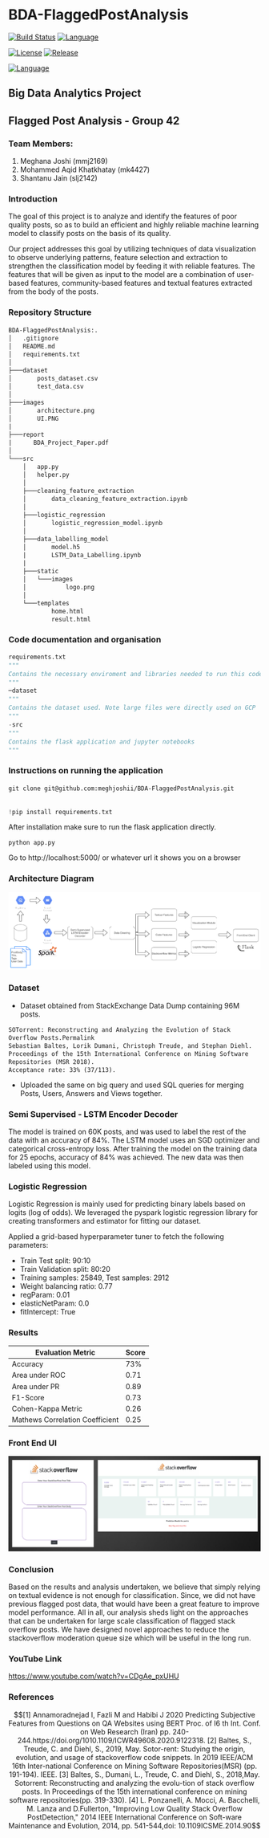 # BDA-FlaggedPostAnalysis


 [![Build Status](https://travis-ci.org/github/BDA-FlaggedPostAnalysis.svg?branch=master)](https://travis-ci.org/github/BDA-FlaggedPostAnalysis)
[![Language](https://img.shields.io/badge/Python-14354C?style=plastic&colorB=68B7EB)]()


[![License](https://img.shields.io/github/license/vhesener/Closures.svg?style=plastic&colorB=68B7EB)]()
[![Release](https://img.shields.io/github/release/vhesener/Closures.svg?style=plastic&colorB=68B7EB)]()

[![Language](https://img.shields.io/badge/Google_Cloud-4285F4?style=for-the-badge&logo=google-cloud&logoColor=white)]()


## Big Data Analytics Project
## Flagged Post Analysis - Group 42

### Team Members:
1. Meghana Joshi (mmj2169)
2. Mohammed Aqid Khatkhatay (mk4427)
3. Shantanu Jain (slj2142)

### Introduction
The goal of this project is to analyze and identify the features of poor quality posts, so as to build an efficient and highly reliable machine learning model to classify posts on the basis of its quality.

Our project addresses this goal by utilizing techniques of data visualization to observe underlying patterns, feature selection and extraction to strengthen the classification model by feeding it with reliable features. The features that will be given as input to the model are a combination of user-based features, community-based features and textual features extracted from the body of the posts. 

### Repository Structure
```
BDA-FlaggedPostAnalysis:.
│   .gitignore
│   README.md
│   requirements.txt
│
├───dataset
│       posts_dataset.csv
│       test_data.csv
│
├───images
│       architecture.png
│       UI.PNG
|
├───report
|      BDA_Project_Paper.pdf
│
└───src
    │   app.py
    │   helper.py
    │
    ├───cleaning_feature_extraction
    │       data_cleaning_feature_extraction.ipynb
    │
    ├───logistic_regression
    │       logistic_regression_model.ipynb
    │
    ├───data_labelling_model
    │       model.h5
    |       LSTM_Data_Labelling.ipynb
    |
    ├───static
    │   └───images
    │           logo.png
    │
    └───templates
            home.html
            result.html

```

### Code documentation and organisation

~~~python
requirements.txt
"""
Contains the necessary enviroment and libraries needed to run this code.
"""
─dataset
"""
Contains the dataset used. Note large files were directly used on GCP
"""
-src
"""
Contains the flask application and jupyter notebooks
"""
~~~

### Instructions on running the application

~~~
git clone git@github.com:meghjoshii/BDA-FlaggedPostAnalysis.git

~~~

~~~python

!pip install requirements.txt
~~~

After installation make sure to run the flask application directly.
~~~
python app.py
~~~

Go to http://localhost:5000/ or whatever url it shows you on a browser

### Architecture Diagram
![architecture.png](images/architecture.png)

### Dataset
- Dataset obtained from StackExchange Data Dump containing 96M posts. 
 ~~~
 SOTorrent: Reconstructing and Analyzing the Evolution of Stack Overflow Posts.Permalink
Sebastian Baltes, Lorik Dumani, Christoph Treude, and Stephan Diehl.
Proceedings of the 15th International Conference on Mining Software Repositories (MSR 2018).
Acceptance rate: 33% (37/113).
~~~

- Uploaded the same on big query and used SQL queries for merging Posts, Users, Answers and Views together.


### Semi Supervised - LSTM Encoder Decoder
The model is trained on 60K
posts, and was used to label the rest of the data with an
accuracy of 84%. The LSTM model uses an SGD optimizer and categorical cross-entropy loss. After training the model on the training data for 25 epochs, accuracy of 84% was achieved. The new data was then
labeled using this model.

### Logistic Regression
Logistic Regression is mainly used for predicting binary labels based on logits (log of odds). We leveraged the pyspark logistic regression library for creating transformers and estimator for fitting our dataset. 

Applied a grid-based hyperparameter tuner to fetch the following parameters:

- Train Test split: 90:10
- Train Validation split: 80:20
- Training samples: 25849, Test samples: 2912
- Weight balancing ratio: 0.77
- regParam: 0.01
- elasticNetParam: 0.0
- fitIntercept: True

### Results

| Evaluation Metric      | Score |
| ----------- | ----------- |
| Accuracy      | 73%       |
| Area under ROC   | 0.71        |
| Area under PR   | 0.89       |
| F1-Score   | 0.73       |
| Cohen-Kappa Metric   | 0.26        |
| Mathews Correlation Coefficient   | 0.25  |

### Front End UI
![UI.PNG](images/UI.PNG)


### Conclusion
Based on the results and analysis undertaken, we believe that simply relying on textual evidence is not enough for classification. Since, we did not have previous flagged post data, that would have been a great feature to improve model performance. All in all, our analysis sheds light on the approaches that can be undertaken for large scale classification of flagged stack overflow posts. 
We have designed novel approaches to reduce the stackoverflow moderation queue size which will be useful in the long run.

### YouTube Link
https://www.youtube.com/watch?v=CDgAe_pxUHU

### References
```math
[1]  Annamoradnejad   I,   Fazli   M   and   Habibi   J   2020 Predicting Subjective Features from Questions
on QA Websites using BERT
Proc. of I6 th Int.   Conf.   on   Web   Research   (Iran) 
pp.   240-244.https://doi.org/1010.1109/ICWR49608.2020.9122318.
[2]   Baltes, S., Treude, C. and Diehl, S., 2019, May. Sotor-rent:  Studying the origin, evolution,
and usage of stackoverflow code snippets.
In 2019 IEEE/ACM 16th Inter-national  Conference  on
Mining  Software  Repositories(MSR) (pp. 191-194). IEEE.
[3]  Baltes, S., Dumani, L., Treude, C. and Diehl, S., 2018,May.
Sotorrent: Reconstructing and analyzing the evolu-tion of stack overflow posts.
In Proceedings of the 15th international conference on mining software repositories(pp. 319-330).
[4]   L. Ponzanelli, A. Mocci, A. Bacchelli, M. Lanza and D.Fullerton, "Improving Low Quality Stack Overflow PostDetection,"
2014 IEEE International Conference on Soft-ware  Maintenance  and  Evolution,  2014,  pp.  541-544,doi: 10.1109ICSME.2014.90
```
